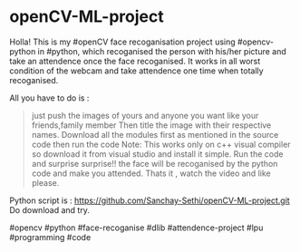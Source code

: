 # openCV-ML-project
Holla! This is my #openCV face recoganisation project using #opencv-python in #python, which recoganised 
the person with his/her picture and take an attendence once the face recoganised.
It works in all worst condition of the webcam and take attendence one time when totally recoganised.

All you have to do is :
> just push the images of yours and anyone you want like your friends,family member 
>Then title the image with their respective names.
>Download all the modules first as mentioned in the source code then run the code
>Note: This works only on c++ visual compiler so download it from visual studio and install it simple.
>Run the code and surprise surprise!! the face will be recoganised by the python code and make you attended.
>Thats it , watch the video and like please.

Python script is : https://github.com/Sanchay-Sethi/openCV-ML-project.git
Do download and try.

#opencv #python #face-recoganise #dlib #attendence-project #lpu #programming #code
